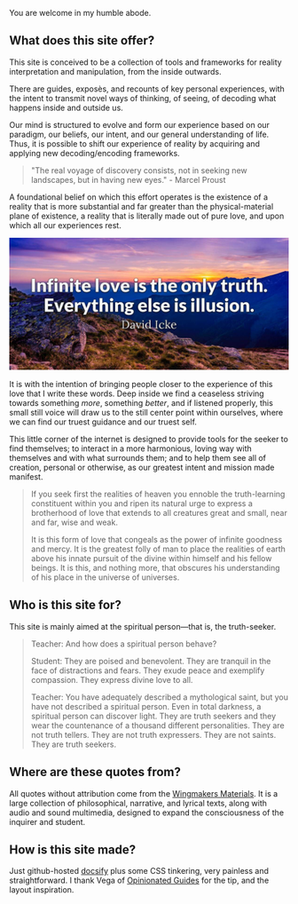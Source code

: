 You are welcome in my humble abode.

## What does this site offer?

This site is conceived to be a collection of tools and frameworks for reality interpretation and manipulation, from the inside outwards.

There are guides, exposès, and recounts of key personal experiences, with the intent to transmit novel ways of thinking, of seeing, of decoding what happens inside and outside us. 

Our mind is structured to evolve and form our experience based on our paradigm, our beliefs, our intent, and our general understanding of life. Thus, it is possible to shift our experience of reality by acquiring and applying new decoding/encoding frameworks.

> "The real voyage of discovery consists, not in seeking new landscapes, but in having new eyes." - Marcel Proust

A foundational belief on which this effort operates is the existence of a reality that is more substantial and far greater than the physical-material plane of existence, a reality that is literally made out of pure love, and upon which all our experiences rest.

![](images/davidickeinfinitelove.jpg)

It is with the intention of bringing people closer to the experience of this love that I write these words. Deep inside we find a ceaseless striving towards something *more*, something *better*, and if listened properly, this small still voice will draw us to the still center point within ourselves, where we can find our truest guidance and our truest self.

This little corner of the internet is designed to provide tools for the seeker to find themselves; to interact in a more harmonious, loving way with themselves and with what surrounds them; and to help them see all of creation, personal or otherwise, as our greatest intent and mission made manifest.

> If you seek first the realities of heaven you ennoble the truth-learning constituent within you and ripen its natural urge to express a brotherhood of love that extends to all creatures great and small, near and far, wise and weak.
> 
> It is this form of love that congeals as the power of infinite goodness and mercy. It is the greatest folly of man to place the realities of earth above his innate pursuit of the divine within himself and his fellow beings. It is this, and nothing more, that obscures his understanding of his place in the universe of universes.

## Who is this site for?

This site is mainly aimed at the spiritual person—that is, the truth-seeker.

> Teacher: And how does a spiritual person behave?
> 
> Student: They are poised and benevolent. They are tranquil in the face of distractions and fears. They exude peace and exemplify compassion. They express divine love to all.
> 
> Teacher: You have adequately described a mythological saint, but you have not described a spiritual person. Even in total darkness, a spiritual person can discover light. They are truth seekers and they wear the countenance of a thousand different personalities. They are not truth tellers. They are not truth expressers. They are not saints. They are truth seekers.

## Where are these quotes from?

All quotes without attribution come from the [Wingmakers Materials](//wingmakers.com). It is a large collection of philosophical, narrative, and lyrical texts, along with audio and sound multimedia, designed to expand the consciousness of the inquirer and student.

## How is this site made?

Just github-hosted [docsify](https://docsify.js.org/) plus some CSS tinkering, very painless and straightforward. I thank Vega of [Opinionated Guides](https://opguides.info/posts/howimakeopguides/) for the tip, and the layout inspiration.